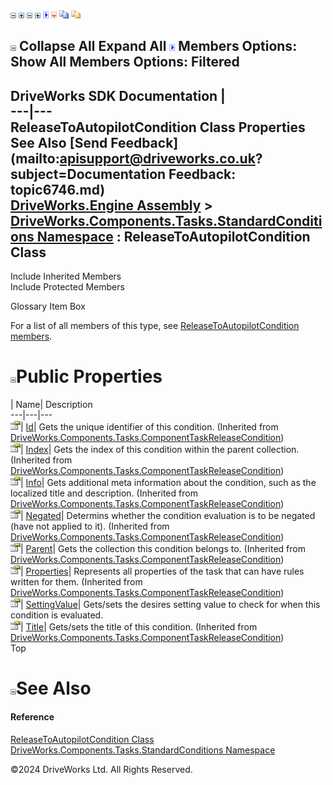 ![](dotnetimages/collapse.gif) ![](dotnetimages/expand.gif) ![](dotnetimages/collapse.gif) ![](dotnetimages/expand.gif) ![](dotnetimages/drpdown.gif) ![](dotnetimages/drpdown_orange.gif) ![](dotnetimages/copycode.gif) ![](dotnetimages/copycodeHighlight.gif)

![](dotnetimages/collapse.gif) Collapse All Expand All ![](dotnetimages/drpdown.gif) Members Options: Show All  Members Options: Filtered   
---  
DriveWorks SDK Documentation  |   
---|---  
ReleaseToAutopilotCondition Class Properties   
See Also [Send Feedback](mailto:apisupport@driveworks.co.uk?subject=Documentation Feedback: topic6746.md)  
[DriveWorks.Engine Assembly](topic2156.md) > [DriveWorks.Components.Tasks.StandardConditions Namespace](topic6735.md) : ReleaseToAutopilotCondition Class  
---  
  
Include Inherited Members    
Include Protected Members    


Glossary Item Box

For a list of all members of this type, see [ReleaseToAutopilotCondition members](topic6747.md).

# ![](dotnetimages/collapse.gif)Public Properties

| Name| Description  
---|---|---  
![Public Property](dotnetimages/publicProperty.gif)| [Id](topic6655.md)| Gets the unique identifier of this condition. (Inherited from [DriveWorks.Components.Tasks.ComponentTaskReleaseCondition](topic6647.md))  
![Public Property](dotnetimages/publicProperty.gif)| [Index](topic6656.md)| Gets the index of this condition within the parent collection. (Inherited from [DriveWorks.Components.Tasks.ComponentTaskReleaseCondition](topic6647.md))  
![Public Property](dotnetimages/publicProperty.gif)| [Info](topic6657.md)| Gets additional meta information about the condition, such as the localized title and description. (Inherited from [DriveWorks.Components.Tasks.ComponentTaskReleaseCondition](topic6647.md))  
![Public Property](dotnetimages/publicProperty.gif)| [Negated](topic6658.md)| Determins whether the condition evaluation is to be negated (have not applied to it). (Inherited from [DriveWorks.Components.Tasks.ComponentTaskReleaseCondition](topic6647.md))  
![Public Property](dotnetimages/publicProperty.gif)| [Parent](topic6659.md)| Gets the collection this condition belongs to. (Inherited from [DriveWorks.Components.Tasks.ComponentTaskReleaseCondition](topic6647.md))  
![Public Property](dotnetimages/publicProperty.gif)| [Properties](topic6660.md)| Represents all properties of the task that can have rules written for them. (Inherited from [DriveWorks.Components.Tasks.ComponentTaskReleaseCondition](topic6647.md))  
![Public Property](dotnetimages/publicProperty.gif)| [SettingValue](topic6753.md)| Gets/sets the desires setting value to check for when this condition is evaluated.   
![Public Property](dotnetimages/publicProperty.gif)| [Title](topic6661.md)| Gets/sets the title of this condition. (Inherited from [DriveWorks.Components.Tasks.ComponentTaskReleaseCondition](topic6647.md))  
Top

# ![](dotnetimages/collapse.gif)See Also

#### Reference

[ReleaseToAutopilotCondition Class](topic6746.md)   
[DriveWorks.Components.Tasks.StandardConditions Namespace](topic6735.md)

©2024 DriveWorks Ltd. All Rights Reserved.
